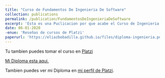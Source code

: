 ```yaml
---
title: "Curso de Fundamentos De Ingenieria De Software"
collection: publications
permalink: /publication/FundamentosDeIngenieriaDeSoftware
excerpt: 'Esta es una Puclicacion por que acabe el Curso de Ingenieria de Platzi.'
date: 06-01-2020
-enue: 'Reseñas de cursos de Platzi'
paperurl: 'https://eliazbobadilla.github.io/files/diploma-ingenieria.pdf.pdf'
---
```

Tu tambien puedes tomar el curso en [Platzi](https://platzi.com/clases/introweb/)

[Mi Diploma esta aqui.](https://eliazbobadilla.github.io/files/diplomas/diploma-ingenieria.pdf)

Tambien puedes ver mi Diploma en [mi perfil de Platzi](https://platzi.com/p/EliazBobadilla).
